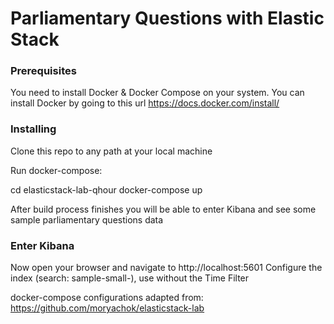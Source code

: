 # Parliamentary Questions with Elastic Stack

### Prerequisites

You need to install Docker & Docker Compose on your system. You can install Docker by going to this url
https://docs.docker.com/install/

### Installing

Clone this repo to any path at your local machine

Run docker-compose:

cd elasticstack-lab-qhour
docker-compose up

After build process finishes you will be able to enter Kibana and see some sample parliamentary questions data

### Enter Kibana

Now open your browser and navigate to http://localhost:5601
Configure the index (search: sample-small-), use without the Time Filter

docker-compose configurations adapted from: https://github.com/moryachok/elasticstack-lab
